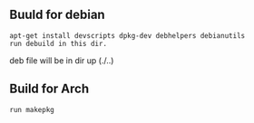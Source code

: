 Buuld for debian
----------------

```
apt-get install devscripts dpkg-dev debhelpers debianutils
run debuild in this dir.
```

deb file will be in dir up (./..)


Build for Arch
--------------

```
run makepkg
```
